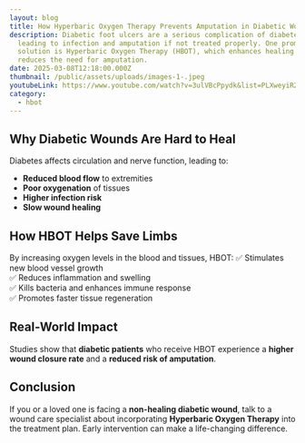 ```yaml
---
layout: blog
title: How Hyperbaric Oxygen Therapy Prevents Amputation in Diabetic Wound Care
description: Diabetic foot ulcers are a serious complication of diabetes, often
  leading to infection and amputation if not treated properly. One promising
  solution is Hyperbaric Oxygen Therapy (HBOT), which enhances healing and
  reduces the need for amputation.
date: 2025-03-08T12:18:00.000Z
thumbnail: /public/assets/uploads/images-1-.jpeg
youtubeLink: https://www.youtube.com/watch?v=3ulVBcPpydk&list=PLXweyiR2fMMf-ZrjCNNKWoeq8L6tlSFUV&index=2
category:
  - hbot
---
```

## Why Diabetic Wounds Are Hard to Heal
Diabetes affects circulation and nerve function, leading to:
- **Reduced blood flow** to extremities
- **Poor oxygenation** of tissues
- **Higher infection risk**
- **Slow wound healing**

## How HBOT Helps Save Limbs
By increasing oxygen levels in the blood and tissues, HBOT:
✅ Stimulates new blood vessel growth  
✅ Reduces inflammation and swelling  
✅ Kills bacteria and enhances immune response  
✅ Promotes faster tissue regeneration  

## Real-World Impact
Studies show that **diabetic patients** who receive HBOT experience a **higher wound closure rate** and a **reduced risk of amputation**.

## Conclusion
If you or a loved one is facing a **non-healing diabetic wound**, talk to a wound care specialist about incorporating **Hyperbaric Oxygen Therapy** into the treatment plan. Early intervention can make a life-changing difference.
